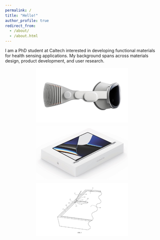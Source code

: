 ```yaml
---
permalink: /
title: "Hello!"
author_profile: true
redirect_from: 
  - /about/
  - /about.html
---
```


I am a PhD student at Caltech interested in developing functional materials for health sensing applications. My background spans across materials design, product development, and user research. 

<p align="center" style="display: flex; justify-content: center; gap: 10px; flex-wrap: wrap;">
  <a href="../portfolio/portfolio-1">
    <img src="../images/apple-vision-pro-side.jpeg" alt="Image 1" style="width: 30%; min-width: 300px;"/>
  </a>
  <a href="../portfolio/portfolio-2">
    <img src="../images/MacBook-Pro.jpeg" alt="Image 2" style="width: 30%; min-width: 300px;"/>
  </a>
  <a href="../portfolio/portfolio-3">
    <img src="../images/tamper-seal.png" alt="Image 3" style="width: 30%; min-width: 300px;"/>
  </a>
</p>
